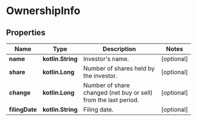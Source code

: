 
# OwnershipInfo

## Properties
Name | Type | Description | Notes
------------ | ------------- | ------------- | -------------
**name** | **kotlin.String** | Investor&#39;s name. |  [optional]
**share** | **kotlin.Long** | Number of shares held by the investor. |  [optional]
**change** | **kotlin.Long** | Number of share changed (net buy or sell) from the last period. |  [optional]
**filingDate** | **kotlin.String** | Filing date. |  [optional]



